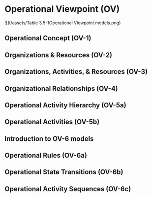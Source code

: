 # Operational Viewpoint \(OV\)

![](/assets/Table 3.5-1Operational Viewpoint models.png)

## Operational Concept \(OV-1\)

## Organizations & Resources \(OV-2\)

## Organizations, Activities, & Resources \(OV-3\)

## Organizational Relationships \(OV-4\)

## Operational Activity Hierarchy \(OV-5a\)

## Operational Activities \(OV-5b\)

## Introduction to OV-6 models

## Operational Rules \(OV-6a\)

## Operational State Transitions \(OV-6b\)

## Operational Activity Sequences \(OV-6c\)



